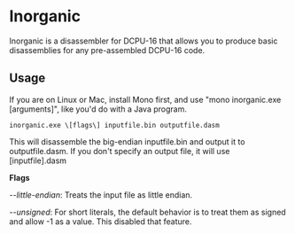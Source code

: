 Inorganic
========

Inorganic is a disassembler for DCPU-16 that allows you to produce basic disassemblies for any pre-assembled DCPU-16 code.

Usage
-----

If you are on Linux or Mac, install Mono first, and use "mono inorganic.exe \[arguments\]", like you'd do with a Java program.

    inorganic.exe \[flags\] inputfile.bin outputfile.dasm
    
This will disassemble the big-endian inputfile.bin and output it to outputfile.dasm. If you don't specify an output file, it will use \[inputfile\].dasm

**Flags**

*--little-endian*: Treats the input file as little endian.

*--unsigned*: For short literals, the default behavior is to treat them as signed and allow -1 as a value. This disabled that feature.
